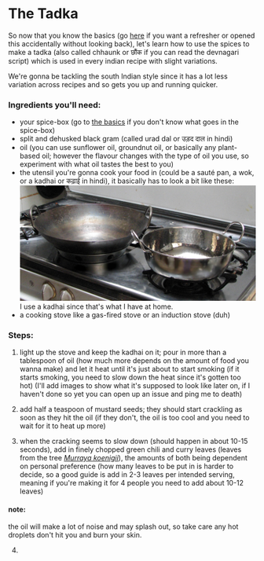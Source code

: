 # The Tadka

So now that you know the basics (go [here][1] if you want a refresher or opened this accidentally without looking back), let's learn how to use the spices to make a tadka (also called chhaunk or छौंक if you can read the devnagari script) which is used in every indian recipe with slight variations.

We're gonna be tackling the south Indian style since it has a lot less variation across recipes and so gets you up and running quicker.

### Ingredients you'll need:

 - your spice-box (go to [the basics][1] if you don't know what goes in the spice-box)
 - split and dehusked black gram (called urad dal or उड़द दाल in hindi)
 - oil (you can use sunflower oil, groundnut oil, or basically any plant-based oil; however the flavour changes with the type of oil you use, so experiment with what oil tastes the best to you)
 - the utensil you're  gonna cook your food in (could be a sauté pan, a wok, or a kadhai or कढ़ाई in hindi), it basically has to look a bit like these: ![a kadhai and a wok](/core/kadhai-and-wok.jpg)
  I use a kadhai since that's what I have at home.
 - a cooking stove like a gas-fired stove or an induction stove (duh)

### Steps:

 1. light up the stove and keep the kadhai on it; pour in more than a tablespoon of oil (how much more depends on the amount of food you wanna make) and let it heat until it's just about to start smoking (if it starts smoking, you need to slow down the heat since it's gotten too hot) (I'll add images to show what it's supposed to look like later on, if I haven't done so yet you can open up an issue and ping me to death)

 2. add half a teaspoon of mustard seeds; they should start crackling as soon as they hit the oil (if they don't, the oil is too cool and you need to wait for it to heat up more)
 
 3. when the cracking seems to slow down (should happen in about 10-15 seconds), add in finely chopped green chili and curry leaves (leaves from the tree [_Murraya koenigii_][2]), the amounts of both being dependent on personal preference (how many leaves to be put in is harder to decide, so a good guide is add in 2-3 leaves per intended serving, meaning if you're making it for 4 people you need to add about 10-12 leaves)
 

#### note:
the oil will make a lot of noise and may splash out, so take care any hot droplets don't hit you and burn your skin.

4. 


[1]: /core/the-basics.md
[2]: https://en.wikipedia.org/wiki/Curry_tree
<!--stackedit_data:
eyJoaXN0b3J5IjpbMTExMDAxNDAyLC0xMDE2ODMyMjA5XX0=
-->